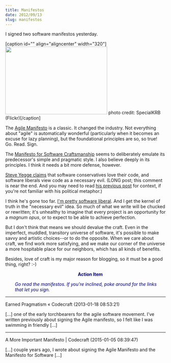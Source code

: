 ```yaml
---
title: Manifestos
date: 2012/09/13
slug: manifestos
---
```


I signed two software manifestos yesterday.

[caption id="" align="aligncenter" width="320"]<a href="http://www.flickr.com/photos/specialkrb/3805699025/"><img title="Quill" src="http://farm3.staticflickr.com/2504/3805699025_d68718a091_n.jpg" alt="" width="320" height="212" /></a> photo credit: SpecialKRB (Flickr)[/caption]

The <a href="http://agilemanifesto.org/" target="_blank">Agile Manifesto</a> is a classic. It changed the industry. Not everything about "agile" is automatically wonderful (particularly when it becomes an excuse for lazy planning), but the foundational principles are so, so true! Go. Read. Sign.

The <a href="http://manifesto.softwarecraftsmanship.org/" target="_blank">Manifesto for Software Craftsmanship</a> seems to deliberately emulate its predecessor's simple and pragmatic style. I also believe deeply in its principles. I think it needs a bit more defense, however.

<a href="https://plus.google.com/u/0/110981030061712822816/posts/iuRbQe6EoiK" target="_blank">Steve Yegge claims</a> that software conservatives love their code, and software liberals view code as a necessary evil. (LONG post; this comment is near the end. And you may need to read <a href="https://plus.google.com/u/0/110981030061712822816/posts/KaSKeg4vQtz" target="_blank">his previous post</a> for context, if you're not familiar with his political metaphor.)

I think he's gone too far. <a href="/2012/09/11/evolving-software-politics/">I'm pretty software liberal</a>. And I get the kernel of truth in the "necessary evil" idea. So much of what we write will be chucked or rewritten; it's unhealthy to imagine that every project is an opportunity for a <em>magnum opus</em>, or to expect to be able to achieve perfection.

But I don't think that means we should devalue the craft. Even in the imperfect, muddled, transitory universe of software, it's possible to make savvy and artistic choices--or to do the opposite. When we care about craft, we find work more satisfying, and we make our corner of the universe a more hospitable place for our neighbors, which has all kinds of benefits.

Besides, love of craft is my major reason for blogging, so it must be a good thing, right? :-)
<p style="text-align:center;padding-left:30px;"><span style="color:#000080;"><strong>Action Item</strong></span></p>
<p style="padding-left:30px;"><span style="color:#000080;"><em>Go read the manifestos. If you're inclined, poke around for the links that let you sign.</em></span></p>

---

Earned Pragmatism &laquo; Codecraft (2013-01-18 08:53:21)

[...] one of the early torchbearers for the agile software movement. I’ve written previously about signing the Agile manifesto, so I felt like I was swimming in friendly [...]

---

A More Important Manifesto | Codecraft (2015-01-05 08:39:47)

[…] couple years ago, I wrote about signing the Agile Manifesto and the Manifesto for Software […]